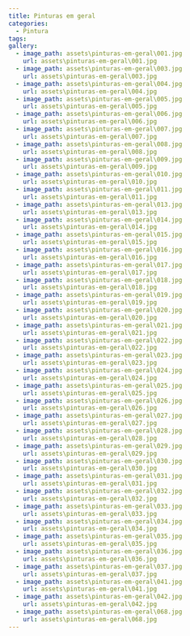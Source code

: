 ```yaml
---
title: Pinturas em geral
categories:
  - Pintura
tags:
gallery:
  - image_path: assets\pinturas-em-geral\001.jpg
    url: assets\pinturas-em-geral\001.jpg
  - image_path: assets\pinturas-em-geral\003.jpg
    url: assets\pinturas-em-geral\003.jpg
  - image_path: assets\pinturas-em-geral\004.jpg
    url: assets\pinturas-em-geral\004.jpg
  - image_path: assets\pinturas-em-geral\005.jpg
    url: assets\pinturas-em-geral\005.jpg
  - image_path: assets\pinturas-em-geral\006.jpg
    url: assets\pinturas-em-geral\006.jpg
  - image_path: assets\pinturas-em-geral\007.jpg
    url: assets\pinturas-em-geral\007.jpg
  - image_path: assets\pinturas-em-geral\008.jpg
    url: assets\pinturas-em-geral\008.jpg
  - image_path: assets\pinturas-em-geral\009.jpg
    url: assets\pinturas-em-geral\009.jpg
  - image_path: assets\pinturas-em-geral\010.jpg
    url: assets\pinturas-em-geral\010.jpg
  - image_path: assets\pinturas-em-geral\011.jpg
    url: assets\pinturas-em-geral\011.jpg
  - image_path: assets\pinturas-em-geral\013.jpg
    url: assets\pinturas-em-geral\013.jpg
  - image_path: assets\pinturas-em-geral\014.jpg
    url: assets\pinturas-em-geral\014.jpg
  - image_path: assets\pinturas-em-geral\015.jpg
    url: assets\pinturas-em-geral\015.jpg
  - image_path: assets\pinturas-em-geral\016.jpg
    url: assets\pinturas-em-geral\016.jpg
  - image_path: assets\pinturas-em-geral\017.jpg
    url: assets\pinturas-em-geral\017.jpg
  - image_path: assets\pinturas-em-geral\018.jpg
    url: assets\pinturas-em-geral\018.jpg
  - image_path: assets\pinturas-em-geral\019.jpg
    url: assets\pinturas-em-geral\019.jpg
  - image_path: assets\pinturas-em-geral\020.jpg
    url: assets\pinturas-em-geral\020.jpg
  - image_path: assets\pinturas-em-geral\021.jpg
    url: assets\pinturas-em-geral\021.jpg
  - image_path: assets\pinturas-em-geral\022.jpg
    url: assets\pinturas-em-geral\022.jpg
  - image_path: assets\pinturas-em-geral\023.jpg
    url: assets\pinturas-em-geral\023.jpg
  - image_path: assets\pinturas-em-geral\024.jpg
    url: assets\pinturas-em-geral\024.jpg
  - image_path: assets\pinturas-em-geral\025.jpg
    url: assets\pinturas-em-geral\025.jpg
  - image_path: assets\pinturas-em-geral\026.jpg
    url: assets\pinturas-em-geral\026.jpg
  - image_path: assets\pinturas-em-geral\027.jpg
    url: assets\pinturas-em-geral\027.jpg
  - image_path: assets\pinturas-em-geral\028.jpg
    url: assets\pinturas-em-geral\028.jpg
  - image_path: assets\pinturas-em-geral\029.jpg
    url: assets\pinturas-em-geral\029.jpg
  - image_path: assets\pinturas-em-geral\030.jpg
    url: assets\pinturas-em-geral\030.jpg
  - image_path: assets\pinturas-em-geral\031.jpg
    url: assets\pinturas-em-geral\031.jpg
  - image_path: assets\pinturas-em-geral\032.jpg
    url: assets\pinturas-em-geral\032.jpg
  - image_path: assets\pinturas-em-geral\033.jpg
    url: assets\pinturas-em-geral\033.jpg
  - image_path: assets\pinturas-em-geral\034.jpg
    url: assets\pinturas-em-geral\034.jpg
  - image_path: assets\pinturas-em-geral\035.jpg
    url: assets\pinturas-em-geral\035.jpg
  - image_path: assets\pinturas-em-geral\036.jpg
    url: assets\pinturas-em-geral\036.jpg
  - image_path: assets\pinturas-em-geral\037.jpg
    url: assets\pinturas-em-geral\037.jpg
  - image_path: assets\pinturas-em-geral\041.jpg
    url: assets\pinturas-em-geral\041.jpg
  - image_path: assets\pinturas-em-geral\042.jpg
    url: assets\pinturas-em-geral\042.jpg
  - image_path: assets\pinturas-em-geral\068.jpg
    url: assets\pinturas-em-geral\068.jpg
---
```

